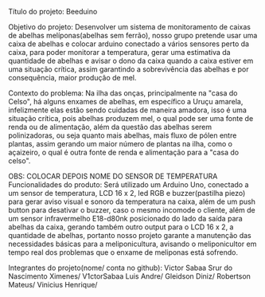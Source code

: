 Título do projeto: Beeduino

Objetivo do projeto: 
Desenvolver um sistema de monitoramento de caixas de abelhas melíponas(abelhas sem ferrão), nosso grupo pretende usar uma caixa de abelhas e colocar arduino conectado a vários sensores perto da caixa, para poder monitorar a temperatura, gerar uma estimativa da quantidade de abelhas e avisar o dono da caixa quando a caixa estiver em uma situação crítica, assim garantindo a sobrevivência das abelhas e por consequência, maior produção de mel.

Contexto do problema: 
Na ilha das onças, principalmente na "casa do Celso", há alguns enxames de abelhas, em específico a Uruçu amarela, infelizmente elas estão sendo cuidadas de maneira amadora, isso é uma situação crítica, pois abelhas produzem mel, o qual pode ser uma fonte de renda ou de alimentação, além da questão das abelhas serem polinizadoras, ou seja quanto mais abelhas, mais fluxo de pólen entre plantas, assim gerando um maior número de plantas na ilha, como o açaizeiro, o qual é outra fonte de renda e alimentação para a "casa do celso".

OBS: COLOCAR DEPOIS NOME DO SENSOR DE TEMPERATURA
Funcionalidades do produto:
Será utilizado um Arduino Uno, conectado a um sensor de temperatura, LCD 16 x 2, led RGB e buzzer(pastilha piezo) para gerar aviso visual e sonoro da temperatura na caixa, além de um push button para desativar o buzzer, caso o mesmo incomode o cliente, além de um sensor infravermelho E18-d80nk posicionado do lado da saída para abelhas da caixa, gerando também outro output para o LCD 16 x 2, a quantidade de abelhas, portanto nosso projeto garante a manutenção das necessidades básicas para a meliponicultura, avisando o meliponicultor em tempo real dos problemas que o enxame de meliponas está sofrendo. 

Integrantes do projeto(nome/ conta no github):
Victor Sabaa Srur do Nascimento Ximenes/ V1ctorSabaa
Luis Andre/
Gleidson Diniz/ 
Robertson Mateus/ 
Vinicius Henrique/ 
